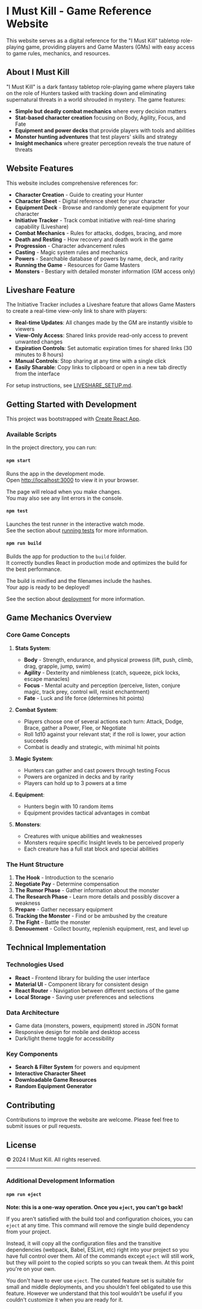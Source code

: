 # I Must Kill - Game Reference Website

This website serves as a digital reference for the "I Must Kill" tabletop role-playing game, providing players and Game Masters (GMs) with easy access to game rules, mechanics, and resources.

## About I Must Kill

"I Must Kill" is a dark fantasy tabletop role-playing game where players take on the role of Hunters tasked with tracking down and eliminating supernatural threats in a world shrouded in mystery. The game features:

-   **Simple but deadly combat mechanics** where every decision matters
-   **Stat-based character creation** focusing on Body, Agility, Focus, and Fate
-   **Equipment and power decks** that provide players with tools and abilities
-   **Monster hunting adventures** that test players' skills and strategy
-   **Insight mechanics** where greater perception reveals the true nature of threats

## Website Features

This website includes comprehensive references for:

-   **Character Creation** - Guide to creating your Hunter
-   **Character Sheet** - Digital reference sheet for your character
-   **Equipment Deck** - Browse and randomly generate equipment for your character
-   **Initiative Tracker** - Track combat initiative with real-time sharing capability (Liveshare)
-   **Combat Mechanics** - Rules for attacks, dodges, bracing, and more
-   **Death and Resting** - How recovery and death work in the game
-   **Progression** - Character advancement rules
-   **Casting** - Magic system rules and mechanics
-   **Powers** - Searchable database of powers by name, deck, and rarity
-   **Running the Game** - Resources for Game Masters
-   **Monsters** - Bestiary with detailed monster information (GM access only)

## Liveshare Feature

The Initiative Tracker includes a Liveshare feature that allows Game Masters to create a real-time view-only link to share with players:

-   **Real-time Updates**: All changes made by the GM are instantly visible to viewers
-   **View-Only Access**: Shared links provide read-only access to prevent unwanted changes
-   **Expiration Controls**: Set automatic expiration times for shared links (30 minutes to 8 hours)
-   **Manual Controls**: Stop sharing at any time with a single click
-   **Easily Sharable**: Copy links to clipboard or open in a new tab directly from the interface

For setup instructions, see [LIVESHARE_SETUP.md](./LIVESHARE_SETUP.md).

## Getting Started with Development

This project was bootstrapped with [Create React App](https://github.com/facebook/create-react-app).

### Available Scripts

In the project directory, you can run:

#### `npm start`

Runs the app in the development mode.\
Open [http://localhost:3000](http://localhost:3000) to view it in your browser.

The page will reload when you make changes.\
You may also see any lint errors in the console.

#### `npm test`

Launches the test runner in the interactive watch mode.\
See the section about [running tests](https://facebook.github.io/create-react-app/docs/running-tests) for more information.

#### `npm run build`

Builds the app for production to the `build` folder.\
It correctly bundles React in production mode and optimizes the build for the best performance.

The build is minified and the filenames include the hashes.\
Your app is ready to be deployed!

See the section about [deployment](https://facebook.github.io/create-react-app/docs/deployment) for more information.

## Game Mechanics Overview

### Core Game Concepts

1. **Stats System**:

    - **Body** - Strength, endurance, and physical prowess (lift, push, climb, drag, grapple, jump, swim)
    - **Agility** - Dexterity and nimbleness (catch, squeeze, pick locks, escape manacles)
    - **Focus** - Mental acuity and perception (perceive, listen, conjure magic, track prey, control will, resist enchantment)
    - **Fate** - Luck and life force (determines hit points)

2. **Combat System**:

    - Players choose one of several actions each turn: Attack, Dodge, Brace, gather a Power, Flee, or Negotiate
    - Roll 1d10 against your relevant stat; if the roll is lower, your action succeeds
    - Combat is deadly and strategic, with minimal hit points

3. **Magic System**:

    - Hunters can gather and cast powers through testing Focus
    - Powers are organized in decks and by rarity
    - Players can hold up to 3 powers at a time

4. **Equipment**:

    - Hunters begin with 10 random items
    - Equipment provides tactical advantages in combat

5. **Monsters**:
    - Creatures with unique abilities and weaknesses
    - Monsters require specific Insight levels to be perceived properly
    - Each creature has a full stat block and special abilities

### The Hunt Structure

1. **The Hook** - Introduction to the scenario
2. **Negotiate Pay** - Determine compensation
3. **The Rumor Phase** - Gather information about the monster
4. **The Research Phase** - Learn more details and possibly discover a weakness
5. **Prepare** - Gather necessary equipment
6. **Tracking the Monster** - Find or be ambushed by the creature
7. **The Fight** - Battle the monster
8. **Denouement** - Collect bounty, replenish equipment, rest, and level up

## Technical Implementation

### Technologies Used

-   **React** - Frontend library for building the user interface
-   **Material UI** - Component library for consistent design
-   **React Router** - Navigation between different sections of the game
-   **Local Storage** - Saving user preferences and selections

### Data Architecture

-   Game data (monsters, powers, equipment) stored in JSON format
-   Responsive design for mobile and desktop access
-   Dark/light theme toggle for accessibility

### Key Components

-   **Search & Filter System** for powers and equipment
-   **Interactive Character Sheet**
-   **Downloadable Game Resources**
-   **Random Equipment Generator**

## Contributing

Contributions to improve the website are welcome. Please feel free to submit issues or pull requests.

## License

© 2024 I Must Kill. All rights reserved.

---

### Additional Development Information

#### `npm run eject`

**Note: this is a one-way operation. Once you `eject`, you can't go back!**

If you aren't satisfied with the build tool and configuration choices, you can `eject` at any time. This command will remove the single build dependency from your project.

Instead, it will copy all the configuration files and the transitive dependencies (webpack, Babel, ESLint, etc) right into your project so you have full control over them. All of the commands except `eject` will still work, but they will point to the copied scripts so you can tweak them. At this point you're on your own.

You don't have to ever use `eject`. The curated feature set is suitable for small and middle deployments, and you shouldn't feel obligated to use this feature. However we understand that this tool wouldn't be useful if you couldn't customize it when you are ready for it.
